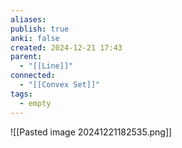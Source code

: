```yaml
---
aliases: 
publish: true
anki: false
created: 2024-12-21 17:43
parent:
  - "[[Line]]"
connected:
  - "[[Convex Set]]"
tags:
  - empty
---
```



![[Pasted image 20241221182535.png]]
